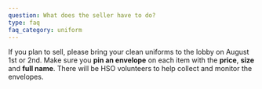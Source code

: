 ```yaml
---
question: What does the seller have to do? 
type: faq
faq_category: uniform
---
```

If you plan to sell, please bring your clean uniforms to the lobby on August 1st or 2nd. Make sure you __pin an envelope__ on each item with the **price**, **size** and **full name**. There will be HSO volunteers to help collect and monitor the envelopes.